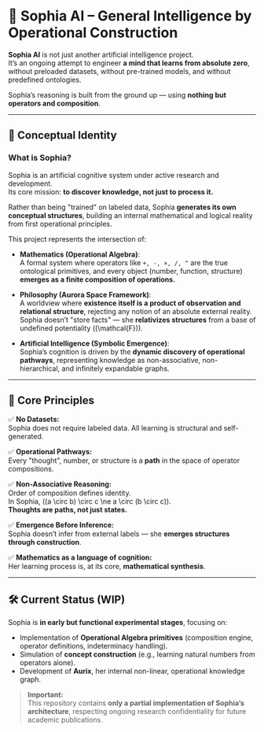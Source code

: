 # 🧠 Sophia AI – General Intelligence by Operational Construction

**Sophia AI** is not just another artificial intelligence project.  
It’s an ongoing attempt to engineer **a mind that learns from absolute zero**, without preloaded datasets, without pre-trained models, and without predefined ontologies.  

Sophia’s reasoning is built from the ground up — using **nothing but operators and composition**.

---

## 🌌 Conceptual Identity

### What is Sophia?

Sophia is an artificial cognitive system under active research and development.  
Its core mission: **to discover knowledge, not just to process it.**

Rather than being "trained" on labeled data, Sophia **generates its own conceptual structures**, building an internal mathematical and logical reality from first operational principles.

This project represents the intersection of:

- **Mathematics (Operational Algebra)**:  
A formal system where operators like `+, -, ×, /, ^` are the true ontological primitives, and every object (number, function, structure) **emerges as a finite composition of operations.**

- **Philosophy (Aurora Space Framework)**:  
A worldview where **existence itself is a product of observation and relational structure**, rejecting any notion of an absolute external reality.  
Sophia doesn’t "store facts" — she **relativizes structures** from a base of undefined potentiality (\(\mathcal{F}\)).

- **Artificial Intelligence (Symbolic Emergence)**:  
Sophia’s cognition is driven by the **dynamic discovery of operational pathways**, representing knowledge as non-associative, non-hierarchical, and infinitely expandable graphs.

---

## 🔎 Core Principles

✅ **No Datasets:**  
Sophia does not require labeled data. All learning is structural and self-generated.

✅ **Operational Pathways:**  
Every "thought", number, or structure is a **path** in the space of operator compositions.

✅ **Non-Associative Reasoning:**  
Order of composition defines identity.  
In Sophia, \((a \circ b) \circ c \ne a \circ (b \circ c)\).  
**Thoughts are paths, not just states.**

✅ **Emergence Before Inference:**  
Sophia doesn’t infer from external labels — she **emerges structures through construction**.

✅ **Mathematics as a language of cognition:**  
Her learning process is, at its core, **mathematical synthesis**.

---

## 🛠️ Current Status (WIP)

Sophia is **in early but functional experimental stages**, focusing on:

- Implementation of **Operational Algebra primitives** (composition engine, operator definitions, indeterminacy handling).
- Simulation of **concept construction** (e.g., learning natural numbers from operators alone).
- Development of **Aurix**, her internal non-linear, operational knowledge graph.

> **Important:**  
This repository contains **only a partial implementation of Sophia’s architecture**, respecting ongoing research confidentiality for future academic publications.
